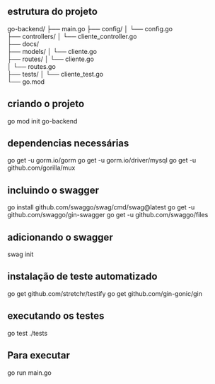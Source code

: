## estrutura do projeto

go-backend/
├── main.go
├── config/
│   └── config.go    
├── controllers/
│   └── cliente_controller.go    
├── docs/        
├── models/
│   └── cliente.go     
├── routes/
│   └── cliente.go  
│   └── routes.go           
├── tests/
│   └── cliente_test.go      
└── go.mod 

## criando o projeto
go mod init go-backend

## dependencias necessárias
go get -u gorm.io/gorm
go get -u gorm.io/driver/mysql
go get -u github.com/gorilla/mux

## incluindo o swagger
go install github.com/swaggo/swag/cmd/swag@latest
go get -u github.com/swaggo/gin-swagger
go get -u github.com/swaggo/files

## adicionando o swagger
swag init

## instalação de teste automatizado
go get github.com/stretchr/testify
go get github.com/gin-gonic/gin

## executando os testes
go test ./tests

## Para executar 
go run main.go